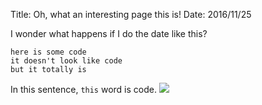 Title: Oh, what an interesting page this is!
Date: 2016/11/25

I wonder what happens if I do the date like this?

    here is some code
    it doesn't look like code
    but it totally is

In this sentence, `this` word is code.
<img src="https://zarathecat.github.io/img/selfportrait-2.png"> 
